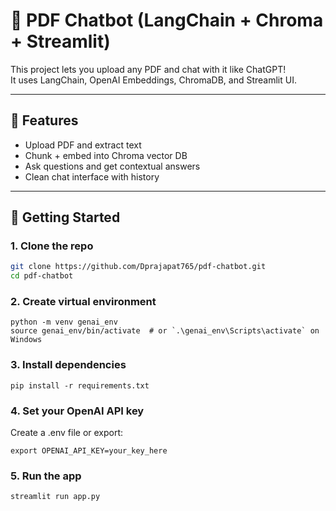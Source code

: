 # 📄 PDF Chatbot (LangChain + Chroma + Streamlit)

This project lets you upload any PDF and chat with it like ChatGPT!  
It uses LangChain, OpenAI Embeddings, ChromaDB, and Streamlit UI.

---

## 🔧 Features

- Upload PDF and extract text
- Chunk + embed into Chroma vector DB
- Ask questions and get contextual answers
- Clean chat interface with history

---

## 🚀 Getting Started

### 1. Clone the repo

```bash
git clone https://github.com/Dprajapat765/pdf-chatbot.git
cd pdf-chatbot
```

### 2. Create virtual environment
```
python -m venv genai_env
source genai_env/bin/activate  # or `.\genai_env\Scripts\activate` on Windows
```

### 3. Install dependencies
```
pip install -r requirements.txt
```

### 4. Set your OpenAI API key
Create a .env file or export:
```
export OPENAI_API_KEY=your_key_here
```


### 5. Run the app
```
streamlit run app.py
```


